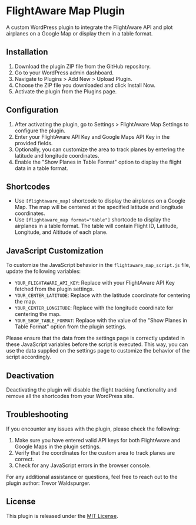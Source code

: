 # FlightAware Map Plugin

A custom WordPress plugin to integrate the FlightAware API and plot airplanes on a Google Map or display them in a table format.

## Installation

1. Download the plugin ZIP file from the GitHub repository.
2. Go to your WordPress admin dashboard.
3. Navigate to Plugins > Add New > Upload Plugin.
4. Choose the ZIP file you downloaded and click Install Now.
5. Activate the plugin from the Plugins page.

## Configuration

1. After activating the plugin, go to Settings > FlightAware Map Settings to configure the plugin.
2. Enter your FlightAware API Key and Google Maps API Key in the provided fields.
3. Optionally, you can customize the area to track planes by entering the latitude and longitude coordinates.
4. Enable the "Show Planes in Table Format" option to display the flight data in a table format.

## Shortcodes

- Use `[flightaware_map]` shortcode to display the airplanes on a Google Map. The map will be centered at the specified latitude and longitude coordinates.
- Use `[flightaware_map format="table"]` shortcode to display the airplanes in a table format. The table will contain Flight ID, Latitude, Longitude, and Altitude of each plane.

## JavaScript Customization

To customize the JavaScript behavior in the `flightaware_map_script.js` file, update the following variables:

- `YOUR_FLIGHTAWARE_API_KEY`: Replace with your FlightAware API Key fetched from the plugin settings.
- `YOUR_CENTER_LATITUDE`: Replace with the latitude coordinate for centering the map.
- `YOUR_CENTER_LONGITUDE`: Replace with the longitude coordinate for centering the map.
- `YOUR_SHOW_TABLE_FORMAT`: Replace with the value of the "Show Planes in Table Format" option from the plugin settings.

Please ensure that the data from the settings page is correctly updated in these JavaScript variables before the script is executed. This way, you can use the data supplied on the settings page to customize the behavior of the script accordingly.

## Deactivation

Deactivating the plugin will disable the flight tracking functionality and remove all the shortcodes from your WordPress site.

## Troubleshooting

If you encounter any issues with the plugin, please check the following:

1. Make sure you have entered valid API keys for both FlightAware and Google Maps in the plugin settings.
2. Verify that the coordinates for the custom area to track planes are correct.
3. Check for any JavaScript errors in the browser console.

For any additional assistance or questions, feel free to reach out to the plugin author: Trevor Waldspurger.

## License

This plugin is released under the [MIT License](https://opensource.org/licenses/MIT).
